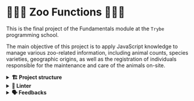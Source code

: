 # 🦘🐅🦓 Zoo Functions 🐖🦍🐘

This is the final project of the Fundamentals module at the `Trybe` programming school.

The main objective of this project is to apply JavaScript knowledge to manage various zoo-related information, 
including animal counts, species varieties, geographic origins, as well as the registration of individuals 
responsible for the maintenance and care of the animals on-site.


<details>
  <summary><strong>🏗 Project structure</strong></summary><br />

The implemented functions are inside the `src` folder and their respective tests are in the `tests` folder

Built files:
📁 src/
📁 test/

</details>

<details>
  <summary><strong>🔎 Linter</strong></summary><br />
  
### ESLint

To ensure code quality, the `ESLint` was used in this project.
So the code will be available with good development practices, being more readable and easy to maintain!

ESLint is a tool for identifying and reporting patterns found in ECMAScript/JavaScript code. In many ways it is similar to JSLint and JSHint with a few exceptions:

* ESLint uses Espree for JavaScript parsing.
* ESLint uses an AST to evaluate patterns in code.
* ESLint is completely 'pluggable', each of the rules is a plugin and you can add […]

</details>

<details>
  <summary><strong>🗣 Feedbacks</strong></summary><br />
  
_Give me feedbacks, I'm open to new ideas_ 😉

</details>
